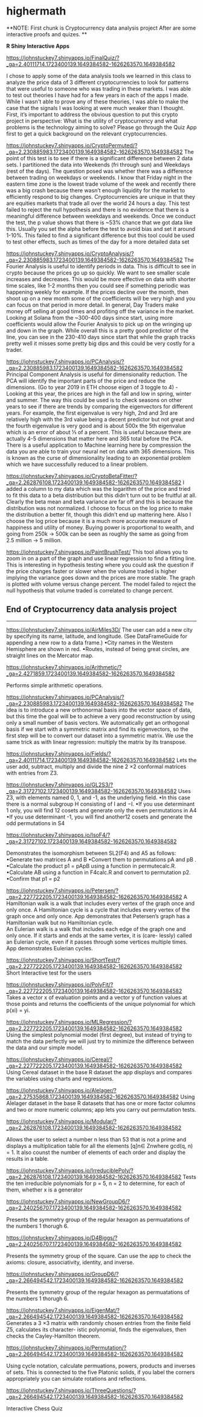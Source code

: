 # highermath
**NOTE: First chunk is Cryptocurrency data analysis project
After are some interactive proofs and quizes.  **

**R Shiny Interactive Apps**

https://johnstuckey7.shinyapps.io/FinalQuiz/?_ga=2.40111714.1723400139.1649384582-1626263570.1649384582

I chose to apply some of the data analysis tools we learned in this class to analyze the price data of 3 different cryptocurrencies to look for patterns that were useful to someone who was trading in these markets. I was able to test out theories I have had for a few years in each of the apps I made. While I wasn't able to prove any of these theories, I was able to make the case that the signals I was looking at were much weaker than I thought.
First, it’s important to address the obvious question to put this crypto project in perspective: What is the utility of cryptocurrency and what problems is the technology aiming to solve? Please go through the Quiz App first to get a quick background on the relevant cryptocurrencies.

https://johnstuckey7.shinyapps.io/CryptoPermuted/?_ga=2.230885983.1723400139.1649384582-1626263570.1649384582
The point of this test is to see if there is a significant difference between 2 data sets. I partitioned the data into Weekends (fri through sun) and Weekdays (rest of the days). The question posed was whether there was a difference between trading on weekdays or weekends. I know that Friday night in the eastern time zone is the lowest trade volume of the week and recently there was a big crash because there wasn’t enough liquidity for the market to efficiently respond to big changes. Cryptocurrencies are unique in that they are equities markets that trade all over the world 24 hours a day. This test failed to reject the null hypothesis and there is no evidence that there is a meaningful difference between weekdays and weekends. Once we conduct the test, the p value shows that there is ~53% chance that we got data like this. Usually you set the alpha before the test to avoid bias and set it around 1-10%. This failed to find a significant difference but this tool could be used to test other effects, such as times of the day for a more detailed data set

https://johnstuckey7.shinyapps.io/CryptoAnalysis/?_ga=2.230885983.1723400139.1649384582-1626263570.1649384582
The Fourier Analysis is useful to identify periods in data. This is difficult to see in crypto because the prices go up so quickly. We want to see smaller scale increases and decreases. This would be more effective on data with shorter time scales, like 1-2 months then you could see if something periodic was happening weekly for example. If the prices decline over the month, then shoot up on a new month some of the coefficients will be very high and you can focus on that period in more detail. In general, Day Traders make money off selling at good times and profiting off the variance in the market. Looking at Solana from the ~300-400 days since start, using more coefficients would allow the Fourier Analysis to pick up on the wringing up and down in the graph. While overall this is a pretty good predictor of the line, you can see in the 230-410 days since start that while the graph tracks pretty well it misses some pretty big dips and this could be very costly for a trader. 

https://johnstuckey7.shinyapps.io/PCAnalysis/?_ga=2.230885983.1723400139.1649384582-1626263570.1649384582
Principal Component Analysis is useful for dimensionality reduction. The PCA will identify the important parts of the price and reduce the dimensions. (Go to year 2019 in ETH choose eigen of 3 toggle to 4) -Looking at this year, the prices are high in the fall and low in spring, winter and summer. The way this could be used is to check seasons on other years to see if there are trends by comparing the eigenvectors for different years. For example, the first eigenvalue is very high, 2nd and 3rd are relatively high with the 3rd value being a decent predictor but not great and the fourth eigenvalue is very good and is about 500x the 5th eigenvalue which is an error of about ⅕ of a percent. This is useful because there are actually 4-5 dimensions that matter here and 365 total before the PCA. There is a useful application to Machine learning here by compression the data you are able to train your neural net on data with 365 dimensions. This is known as the curse of dimensionality leading to an exponential problem which we have successfully reduced to a linear problem. 

https://johnstuckey7.shinyapps.io/CryptoBetaFitter/?_ga=2.262876108.1723400139.1649384582-1626263570.1649384582
I added a column to my data which was the logarithm of the price and tried to fit this data to a beta distribution but this didn’t turn out to be fruitful at all. Clearly the beta mean and beta variance are far off and this is because the distribution was not normalized. I choose to focus on the log price to make the distribution a better fit, though this didn’t end up mattering here. Also I choose the log price because it is a much more accurate measure of happiness and utility of money. Buying power is proportional to wealth, and going from 250k -> 500k can be seen as roughly the same as going from 2.5 million -> 5 million. 

https://johnstuckey7.shinyapps.io/PaintBrushTest/
This tool allows you to zoom in on a part of the graph and use linear regression to find a fitting line. This is interesting in hypothesis testing where you could ask the question if the price changes faster or slower when the volume traded is higher implying the variance goes down and the prices are more stable. The graph is plotted with volume versus change percent. The model failed to reject the null hypothesis that volume traded is correlated to change percent.

End of Cryptocurrency data analysis project
--------------------------------------------------------------------------------------------------------------------------------------------------------------------
--------------------------------------------------------------------------------------------------------------------------------------------------------------------

https://johnstuckey7.shinyapps.io/AirMiles3D/
The user can add a new city by specifying its name, latitude, and
longitude. (See DataFrameGuide for appending a new row to a data
frame.)
•City names in the Western Hemisphere are shown in red.
•Routes, instead of being great circles, are straight lines on the Mercator
map.

https://johnstuckey7.shinyapps.io/Arithmetic/?_ga=2.4271859.1723400139.1649384582-1626263570.1649384582

Performs simple arithmetic operations.

https://johnstuckey7.shinyapps.io/PCAnalysis/?_ga=2.230885983.1723400139.1649384582-1626263570.1649384582
The idea is to introduce a new orthonormal basis into the vector space
of data, but this time the goal will be to achieve a very good reconstruction
by using only a small number of basis vectors.  We automatically get an orthogonal basis if we start with a
symmetric matrix and find its eigenvectors, so the first step will be to
convert our dataset into a symmetric matrix. We use the same trick as
with linear regression: multiply the matrix by its transpose.

https://johnstuckey7.shinyapps.io/Fields/?_ga=2.40111714.1723400139.1649384582-1626263570.1649384582
Lets the user add, subtract, multiply and divide the nine
2 ×2 conformal matrices with entries from Z3.

https://johnstuckey7.shinyapps.io/GL2S3/?_ga=2.31727102.1723400139.1649384582-1626263570.1649384582
Uses Z3, with elements named 0, 1, and -1, as the
underlying field.
•In this case there is a normal subgroup H consisting of I and −I.
•If you use determinant 1 only, you will find 12 cosets and generate
only the even permutations in A4
•If you use determinant -1, you will find another12 cosets and generate
the odd permutations in S4

https://johnstuckey7.shinyapps.io/IsoF4/?_ga=2.31727102.1723400139.1649384582-1626263570.1649384582

Demonstrates the isomorphism between SL2(F4)
and A5 as follows:
•Generate two matrices A and B
•Convert them to permutations pA and pB .
•Calculate the product p1 = pApB using a function in permutecalc.R.
•Calculate AB using a function in F4calc.R and convert to permutation
p2.
•Confirm that p1 = p2

https://johnstuckey7.shinyapps.io/Petersen/?_ga=2.227722205.1723400139.1649384582-1626263570.1649384582
A Hamiltonian walk is a walk that includes every vertex of the graph
once and only once. A Hamiltonian cycle is a cycle that includes every
vertex of the graph once and only once. App demonstrates that Petersen’s graph
has a Hamiltonian walk but no Hamiltonian cycle.  
An Eulerian walk is a walk that includes each edge of the graph one
and only once. If it starts and ends at the same vertex, it is (care-
lessly) called an Eulerian cycle, even if it passes through some vertices
multiple times.  App demonstrates Eulerian cycles.

https://johnstuckey7.shinyapps.io/ShortTest/?_ga=2.227722205.1723400139.1649384582-1626263570.1649384582
Short Interactive test for the users

https://johnstuckey7.shinyapps.io/PolyFit/?_ga=2.227722205.1723400139.1649384582-1626263570.1649384582
Takes a vector x of evaluation points and
a vector y of function values at those points and returns the coefficients of
the unique polynomial for which p(xi) = yi.

https://johnstuckey7.shinyapps.io/MLRegression/?_ga=2.227722205.1723400139.1649384582-1626263570.1649384582
Using the simplest polynomial model (first degree), but instead of trying to match the data perfectly we will just
try to minimize the difference between the data and our simple model.

https://johnstuckey7.shinyapps.io/Cereal/?_ga=2.227722205.1723400139.1649384582-1626263570.1649384582
Using Cereal dataset in the base R dataset the app displays and compares the variables using charts and regressions.  

https://johnstuckey7.shinyapps.io/Alelager/?_ga=2.27535868.1723400139.1649384582-1626263570.1649384582
Using Alelager dataset in the base R datasets that has one or more factor columns and two or more numeric columns; 
app lets you carry out permutation tests.

https://johnstuckey7.shinyapps.io/Modular/?_ga=2.262876108.1723400139.1649384582-1626263570.1649384582

Allows the user to select a number n less than 53 that is not
a prime and displays a multiplication table for all the elements [q]n∈ Znwhere
gcd(q, n) = 1.
It also counst the number of elements of each order and display the results
in a table.

https://johnstuckey7.shinyapps.io/IrreduciblePoly/?_ga=2.262876108.1723400139.1649384582-1626263570.1649384582
Tests the ten irreducible polynomials for p = 5, n = 2 to
determine, for each of them, whether x is a generator

https://johnstuckey7.shinyapps.io/NewGroupD6/?_ga=2.240256707.1723400139.1649384582-1626263570.1649384582

Presents the symmetry group of the regular hexagon as permuatations of the numbers 1 thorugh 6.  

https://johnstuckey7.shinyapps.io/D4Biggs/?_ga=2.240256707.1723400139.1649384582-1626263570.1649384582

Presents the symmetry group of the square.  Can use the app to check the axioms: closure, associativity, identity, and inverse.

https://johnstuckey7.shinyapps.io/GroupD6/?_ga=2.266494542.1723400139.1649384582-1626263570.1649384582

Presents the symmetry group of the regular hexagon as permuatations of the numbers 1 thorugh 6.

https://johnstuckey7.shinyapps.io/EigenMat/?_ga=2.266494542.1723400139.1649384582-1626263570.1649384582
Generates a 3 ×3 matrix with
randomly chosen entries from the finite field Z5, calculates its character-
istic polynomial, finds the eigenvalues, then checks the Cayley-Hamilton
theorem.

https://johnstuckey7.shinyapps.io/Permutation/?_ga=2.266494542.1723400139.1649384582-1626263570.1649384582

Using cycle notation, calculate permuations, powers, products and inverses of sets.  This is connected to the five Platonic solids, if you label the corners appropriately you can simulate rotations and reflections.

https://johnstuckey7.shinyapps.io/ThreeQuestions/?_ga=2.266494542.1723400139.1649384582-1626263570.1649384582

Interactive Chess Quiz
